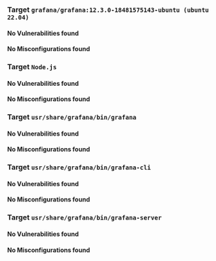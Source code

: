 
### Target `grafana/grafana:12.3.0-18481575143-ubuntu (ubuntu 22.04)`
#### No Vulnerabilities found
#### No Misconfigurations found
### Target `Node.js`
#### No Vulnerabilities found
#### No Misconfigurations found
### Target `usr/share/grafana/bin/grafana`
#### No Vulnerabilities found
#### No Misconfigurations found
### Target `usr/share/grafana/bin/grafana-cli`
#### No Vulnerabilities found
#### No Misconfigurations found
### Target `usr/share/grafana/bin/grafana-server`
#### No Vulnerabilities found
#### No Misconfigurations found
